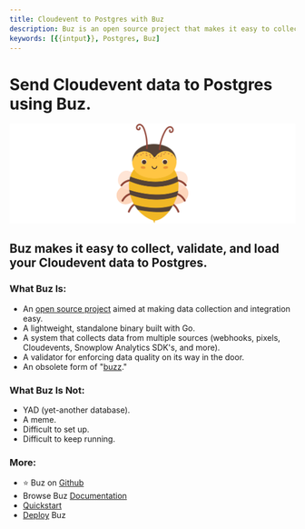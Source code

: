 ```yaml
---
title: Cloudevent to Postgres with Buz
description: Buz is an open source project that makes it easy to collect, validate, and load Cloudevent data to Postgres.
keywords: [{{intput}}, Postgres, Buz]
---
```


# Send Cloudevent data to Postgres using Buz.

![buzz](../../../static/img/buzz.png)


## Buz makes it easy to collect, validate, and load your Cloudevent data to Postgres.


### What Buz Is:

- An [open source project](https://github.com/silverton-io/buz) aimed at making data collection and integration easy.
- A lightweight, standalone binary built with Go.
- A system that collects data from multiple sources (webhooks, pixels, Cloudevents, Snowplow Analytics SDK's, and more).
- A validator for enforcing data quality on its way in the door.
- An obsolete form of "[buzz](https://www.merriam-webster.com/dictionary/buzz)."


### What Buz Is Not:

- YAD (yet-another database).
- A meme.
- Difficult to set up.
- Difficult to keep running.


### More:
- ⭐ Buz on [Github](https://github.com/silverton-io/buz)
- Browse Buz [Documentation](/)
- [Quickstart](/examples/quickstart)
- [Deploy](category/deploying-buz) Buz
